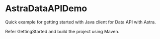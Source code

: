 # AstraDataAPIDemo
Quick example for getting started with Java client for Data API with Astra.

Refer GettingStarted and build the project using Maven.
